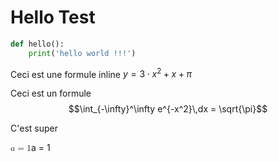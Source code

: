 # Hello Test

```python
def hello():
    print('hello world !!!')
```

Ceci est une formule inline $y = 3\cdot{}x^2 + x + \pi$

Ceci est un formule $$\int_{-\infty}^\infty e^{-x^2}\,dx = \sqrt{\pi}$$

C'est super

<span class="katex"><span class="katex-mathml"><math xmlns="http://www.w3.org/1998/Math/MathML"><semantics><mrow><mi>a</mi><mo>=</mo><mn>1</mn></mrow><annotation encoding="application/x-tex">a=1
</annotation></semantics></math></span><span class="katex-html" aria-hidden="true"><span class="base"><span class="strut" style="height:0.4306em;"></span><span class="mord mathnormal">a</span><span class="mspace" style="margin-right:0.2778em;"></span><span class="mrel">=</span><span class="mspace" style="margin-right:0.2778em;"></span></span><span class="base"><span class="strut" style="height:0.6444em;"></span><span class="mord">1</span></span></span></span>